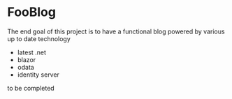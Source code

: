 # FooBlog

The end goal of this project is to have a functional blog powered by various up to date technology
* latest .net
* blazor
* odata
* identity server

to be completed
